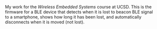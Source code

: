 My work for the *Wireless Embedded Systems* course at UCSD. This is the firmware for a BLE device that detects when it is lost to beacon BLE signal to a smartphone, shows how long it has been lost, and automatically disconnects when it is moved (not lost).
